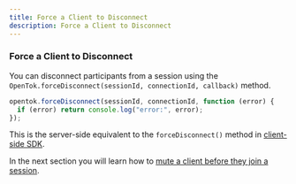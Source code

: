 ```yaml
---
title: Force a Client to Disconnect
description: Force a Client to Disconnect
---
```


### Force a Client to Disconnect

You can disconnect participants from a session using the `OpenTok.forceDisconnect(sessionId, connectionId, callback)` method.

```js
opentok.forceDisconnect(sessionId, connectionId, function (error) {
  if (error) return console.log("error:", error);
});
```

This is the server-side equivalent to the `forceDisconnect()` method in [client-side SDK](/video/resources#client-sdks).

<!-- opentok-todo: https://www.tokbox.com/developer/guides/moderation/js/#force_disconnect. -->

In the next section you will learn how to [mute a client before they join a session](/video/tutorials/server-side-setup/video/server-side/node/mute-audio/node).
